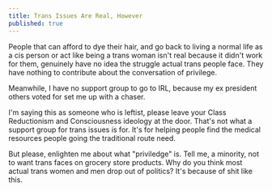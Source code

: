 ```yaml
---
title: Trans Issues Are Real, However
published: true
---
```

People that can afford to dye their hair, and go back to living a normal life as a cis person or act like being a trans woman isn't real because it didn't work for them, genuinely have no idea the struggle actual trans people face. They have nothing to contribute about the conversation of privilege.

Meanwhile, I have no support group to go to IRL, because my ex president others voted for set me up with a chaser. 

I'm saying this as someone who is leftist, please leave your Class Reductionism and Consciousness ideology at the door. That's not what a support group for trans issues is for. It's for helping people find the medical resources people going the traditional route need.

But please, enlighten me about what "priviledge" is. Tell me, a minority, not to want trans faces on grocery store products. Why do you think most actual trans women and men drop out of politics? It's because of shit like this.
